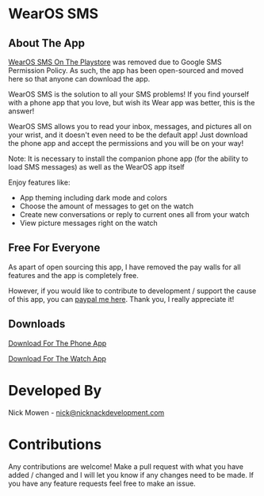 # WearOS SMS

## About The App
[WearOS SMS On The Playstore](https://play.google.com/store/apps/details?id=com.nick.mowen.wearossms) was removed due to Google SMS Permission Policy. As such, the app has been open-sourced and moved here so that anyone can download the app.

WearOS SMS is the solution to all your SMS problems! If you find yourself with a phone app that you love, but wish its Wear app was better, this is the answer!

WearOS SMS allows you to read your inbox, messages, and pictures all on your wrist, and it doesn't even need to be the default app! Just download the phone app and accept the permissions and you will be on your way!

Note: It is necessary to install the companion phone app (for the ability to load SMS messages) as well as the WearOS app itself

Enjoy features like:
+ App theming including dark mode and colors
+ Choose the amount of messages to get on the watch
+ Create new conversations or reply to current ones all from your watch
+ View picture messages right on the watch

## Free For Everyone
As apart of open sourcing this app, I have removed the pay walls for all features and the app is completely free. 

However, if you would like to contribute to development / support the cause of this app, you can [paypal me here](https://paypal.me/nickmowen). Thank you, I really appreciate it!

## Downloads
[Download For The Phone App](./app/release/app-release.apk)

[Download For The Watch App](./app/release/wear-release.apk)

# Developed By
Nick Mowen - <nick@nicknackdevelopment.com>

# Contributions
Any contributions are welcome! Make a pull request with what you have added / changed and I will let you know if any changes need to be made.
If you have any feature requests feel free to make an issue.

